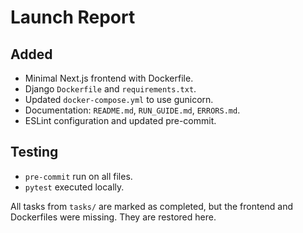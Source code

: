 # Launch Report

## Added

- Minimal Next.js frontend with Dockerfile.
- Django `Dockerfile` and `requirements.txt`.
- Updated `docker-compose.yml` to use gunicorn.
- Documentation: `README.md`, `RUN_GUIDE.md`, `ERRORS.md`.
- ESLint configuration and updated pre-commit.

## Testing

- `pre-commit` run on all files.
- `pytest` executed locally.

All tasks from `tasks/` are marked as completed, but the frontend and Dockerfiles were missing. They are restored here.
